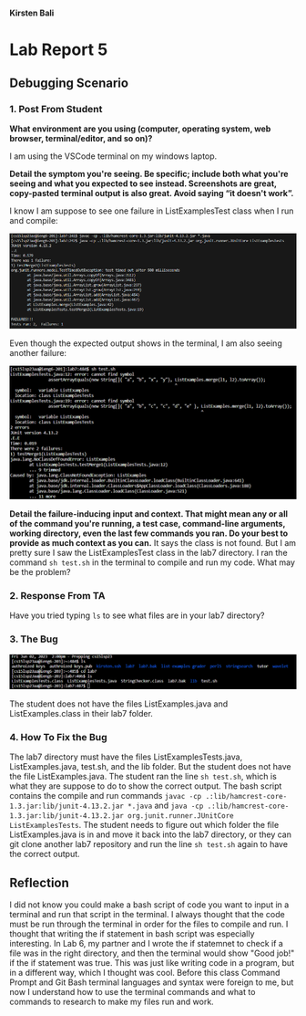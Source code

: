 #### Kirsten Bali
# Lab Report 5

## Debugging Scenario
### 1. Post From Student
**What environment are you using (computer, operating system, web browser, terminal/editor, and so on)?**

I am using the VSCode terminal on my windows laptop.

**Detail the symptom you're seeing. Be specific; include both what you're seeing and what you expected to see instead. Screenshots are great, copy-pasted terminal output is also great. Avoid saying “it doesn't work”.**

I know I am suppose to see one failure in ListExamplesTest class when I run and compile:

![Image](Lab7MyFail.png)

Even though the expected output shows in the terminal, I am also seeing another failure:

![Image](LabReport5Bug.png)

**Detail the failure-inducing input and context. That might mean any or all of the command you're running, a test case, command-line arguments, working directory, even the last few commands you ran. Do your best to provide as much context as you can.**
It says the class is not found. But I am pretty sure I saw the ListExamplesTest class in the lab7 directory. I ran the command `sh test.sh` in the terminal to compile and run my code. What may be the problem?

### 2. Response From TA
Have you tried typing `ls` to see what files are in your lab7 directory?

### 3. The Bug
![Image](LabReport5BugReason.png)

The student does not have the files ListExamples.java and ListExamples.class in their lab7 folder.

### 4. How To Fix the Bug
The lab7 directory must have the files ListExamplesTests.java, ListExamples.java, test.sh, and the lib folder. But the student does not have the file ListExamples.java. The student ran the line `sh test.sh`, which is what they are suppose to do to show the correct output. The bash script contains the compile and run commands `javac -cp .:lib/hamcrest-core-1.3.jar:lib/junit-4.13.2.jar *.java` and `java -cp .:lib/hamcrest-core-1.3.jar:lib/junit-4.13.2.jar org.junit.runner.JUnitCore ListExamplesTests`. The student needs to figure out which folder the file ListExamples.java is in and move it back into the lab7 directory, or they can git clone another lab7 repository and run the line `sh test.sh` again to have the correct output.


## Reflection
I did not know you could make a bash script of code you want to input in a terminal and run that script in the terminal. I always thought that the code must be run through the terminal in order for the files to compile and run. I thought that writing the if statement in bash script was especially interesting. In Lab 6, my partner and I wrote the if statemnet to check if a file was in the right directory, and then the terminal would show "Good job!" if the if statement was true. This was just like writing code in a program, but in a different way, which I thought was cool. Before this class Command Prompt and Git Bash terminal languages and syntax were foreign to me, but now I understand how to use the terminal commands and what to commands to research to make my files run and work.
